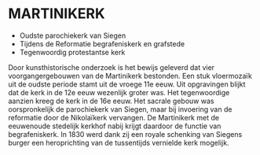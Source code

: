 # MARTINIKERK

* Oudste parochiekerk van  Siegen
* Tijdens de  Reformatie begrafeniskerk en grafstede
* Tegenwoordig protestantse kerk

Door kunsthistorische onderzoek is het bewijs geleverd dat vier voorgangergebouwen van de Martinikerk bestonden. Een stuk vloermozaïk uit de oudste periode stamt uit de vroege 11e eeuw. Uit opgravingen blijkt dat de kerk in de 12e eeuw wezenlijk groter was. Het tegenwoordige aanzien kreeg de kerk in de 16e eeuw. Het sacrale gebouw was oorspronkelijk de parochiekerk van Siegen, maar bij invoering van de reformatie door de Nikolaïkerk vervangen. De Martinikerk met de eeuwenoude stedelijk kerkhof nabij krijgt daardoor de functie van begrafeniskerk. In 1830 werd dank zij een royale schenking van Siegens burger een heroprichting van de tussentijds vernielde kerk mogelijk.
